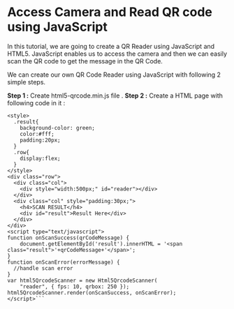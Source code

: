 # Access Camera and Read QR code using JavaScript

In this tutorial, we are going to create a QR Reader using JavaScript and HTML5. JavaScript enables us to access the camera and then we can easily scan the QR code to get the message in the QR Code.

We can create our own QR Code Reader using JavaScript with following 2 simple steps.

**Step 1 :** Create html5-qrcode.min.js file .
**Step 2 :** Create a HTML page with following code in it :
```<script src="html5-qrcode.min.js"></script>
<style>
  .result{
    background-color: green;
    color:#fff;
    padding:20px;
  }
  .row{
    display:flex;
  }
</style>
<div class="row">
  <div class="col">
    <div style="width:500px;" id="reader"></div>
  </div>
  <div class="col" style="padding:30px;">
    <h4>SCAN RESULT</h4>
    <div id="result">Result Here</div>
  </div>
</div>
<script type="text/javascript">
function onScanSuccess(qrCodeMessage) {
    document.getElementById('result').innerHTML = '<span class="result">'+qrCodeMessage+'</span>';
}
function onScanError(errorMessage) {
  //handle scan error
}
var html5QrcodeScanner = new Html5QrcodeScanner(
    "reader", { fps: 10, qrbox: 250 });
html5QrcodeScanner.render(onScanSuccess, onScanError);
</script>```
